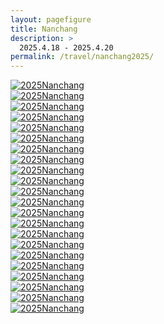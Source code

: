 ```yaml
---
layout: pagefigure
title: Nanchang
description: >
  2025.4.18 - 2025.4.20
permalink: /travel/nanchang2025/
---
```


<!-- 图片内容 -->
<div class="figure-grid">
<div class="figure-grid-sizer"></div>
<div class="figure-grid-item">
        <a href="https://hobbyfigure.rayleigh-lin.top/2025Nanchang/_RAY4750.webp" data-lightbox="roadtrip" class="image-link">
        <img class="lozad" 
             data-src="https://hobbyfigure.rayleigh-lin.top/2025NanchangC/_RAY4750.webp"
             alt="2025Nanchang"/>
        </a>
</div>
<div class="figure-grid-item">
        <a href="https://hobbyfigure.rayleigh-lin.top/2025Nanchang/_RAY4755.webp" data-lightbox="roadtrip" class="image-link">
        <img class="lozad" 
             data-src="https://hobbyfigure.rayleigh-lin.top/2025NanchangC/_RAY4755.webp"
             alt="2025Nanchang"/>
        </a>
</div>
<div class="figure-grid-item">
        <a href="https://hobbyfigure.rayleigh-lin.top/2025Nanchang/_RAY4774.webp" data-lightbox="roadtrip" class="image-link">
        <img class="lozad" 
             data-src="https://hobbyfigure.rayleigh-lin.top/2025NanchangC/_RAY4774.webp"
             alt="2025Nanchang"/>
        </a>
</div>
<div class="figure-grid-item">
        <a href="https://hobbyfigure.rayleigh-lin.top/2025Nanchang/_RAY4778.webp" data-lightbox="roadtrip" class="image-link">
        <img class="lozad" 
             data-src="https://hobbyfigure.rayleigh-lin.top/2025NanchangC/_RAY4778.webp"
             alt="2025Nanchang"/>
        </a>
</div>
<div class="figure-grid-item">
        <a href="https://hobbyfigure.rayleigh-lin.top/2025Nanchang/_RAY4783.webp" data-lightbox="roadtrip" class="image-link">
        <img class="lozad" 
             data-src="https://hobbyfigure.rayleigh-lin.top/2025NanchangC/_RAY4783.webp"
             alt="2025Nanchang"/>
        </a>
</div>
<div class="figure-grid-item">
        <a href="https://hobbyfigure.rayleigh-lin.top/2025Nanchang/_RAY4793.webp" data-lightbox="roadtrip" class="image-link">
        <img class="lozad" 
             data-src="https://hobbyfigure.rayleigh-lin.top/2025NanchangC/_RAY4793.webp"
             alt="2025Nanchang"/>
        </a>
</div>
<div class="figure-grid-item">
        <a href="https://hobbyfigure.rayleigh-lin.top/2025Nanchang/_RAY4797.webp" data-lightbox="roadtrip" class="image-link">
        <img class="lozad" 
             data-src="https://hobbyfigure.rayleigh-lin.top/2025NanchangC/_RAY4797.webp"
             alt="2025Nanchang"/>
        </a>
</div>
<div class="figure-grid-item">
        <a href="https://hobbyfigure.rayleigh-lin.top/2025Nanchang/_RAY4806.webp" data-lightbox="roadtrip" class="image-link">
        <img class="lozad" 
             data-src="https://hobbyfigure.rayleigh-lin.top/2025NanchangC/_RAY4806.webp"
             alt="2025Nanchang"/>
        </a>
</div>
<div class="figure-grid-item">
        <a href="https://hobbyfigure.rayleigh-lin.top/2025Nanchang/_RAY4821.webp" data-lightbox="roadtrip" class="image-link">
        <img class="lozad" 
             data-src="https://hobbyfigure.rayleigh-lin.top/2025NanchangC/_RAY4821.webp"
             alt="2025Nanchang"/>
        </a>
</div>
<div class="figure-grid-item">
        <a href="https://hobbyfigure.rayleigh-lin.top/2025Nanchang/_RAY4832.webp" data-lightbox="roadtrip" class="image-link">
        <img class="lozad" 
             data-src="https://hobbyfigure.rayleigh-lin.top/2025NanchangC/_RAY4832.webp"
             alt="2025Nanchang"/>
        </a>
</div>
<div class="figure-grid-item">
        <a href="https://hobbyfigure.rayleigh-lin.top/2025Nanchang/_RAY4837.webp" data-lightbox="roadtrip" class="image-link">
        <img class="lozad" 
             data-src="https://hobbyfigure.rayleigh-lin.top/2025NanchangC/_RAY4837.webp"
             alt="2025Nanchang"/>
        </a>
</div>
<div class="figure-grid-item">
        <a href="https://hobbyfigure.rayleigh-lin.top/2025Nanchang/_RAY4855.webp" data-lightbox="roadtrip" class="image-link">
        <img class="lozad" 
             data-src="https://hobbyfigure.rayleigh-lin.top/2025NanchangC/_RAY4855.webp"
             alt="2025Nanchang"/>
        </a>
</div>
<div class="figure-grid-item">
        <a href="https://hobbyfigure.rayleigh-lin.top/2025Nanchang/_RAY4857.webp" data-lightbox="roadtrip" class="image-link">
        <img class="lozad" 
             data-src="https://hobbyfigure.rayleigh-lin.top/2025NanchangC/_RAY4857.webp"
             alt="2025Nanchang"/>
        </a>
</div>
<div class="figure-grid-item">
        <a href="https://hobbyfigure.rayleigh-lin.top/2025Nanchang/_RAY4858.webp" data-lightbox="roadtrip" class="image-link">
        <img class="lozad" 
             data-src="https://hobbyfigure.rayleigh-lin.top/2025NanchangC/_RAY4858.webp"
             alt="2025Nanchang"/>
        </a>
</div>
<div class="figure-grid-item">
        <a href="https://hobbyfigure.rayleigh-lin.top/2025Nanchang/_RAY4888.webp" data-lightbox="roadtrip" class="image-link">
        <img class="lozad" 
             data-src="https://hobbyfigure.rayleigh-lin.top/2025NanchangC/_RAY4888.webp"
             alt="2025Nanchang"/>
        </a>
</div>
<div class="figure-grid-item">
        <a href="https://hobbyfigure.rayleigh-lin.top/2025Nanchang/_RAY4895.webp" data-lightbox="roadtrip" class="image-link">
        <img class="lozad" 
             data-src="https://hobbyfigure.rayleigh-lin.top/2025NanchangC/_RAY4895.webp"
             alt="2025Nanchang"/>
        </a>
</div>
<div class="figure-grid-item">
        <a href="https://hobbyfigure.rayleigh-lin.top/2025Nanchang/_RAY4905.webp" data-lightbox="roadtrip" class="image-link">
        <img class="lozad" 
             data-src="https://hobbyfigure.rayleigh-lin.top/2025NanchangC/_RAY4905.webp"
             alt="2025Nanchang"/>
        </a>
</div>
<div class="figure-grid-item">
        <a href="https://hobbyfigure.rayleigh-lin.top/2025Nanchang/_RAY4957.webp" data-lightbox="roadtrip" class="image-link">
        <img class="lozad" 
             data-src="https://hobbyfigure.rayleigh-lin.top/2025NanchangC/_RAY4957.webp"
             alt="2025Nanchang"/>
        </a>
</div>
<div class="figure-grid-item">
        <a href="https://hobbyfigure.rayleigh-lin.top/2025Nanchang/_RAY4959.webp" data-lightbox="roadtrip" class="image-link">
        <img class="lozad" 
             data-src="https://hobbyfigure.rayleigh-lin.top/2025NanchangC/_RAY4959.webp"
             alt="2025Nanchang"/>
        </a>
</div>
<div class="figure-grid-item">
        <a href="https://hobbyfigure.rayleigh-lin.top/2025Nanchang/_RAY4963.webp" data-lightbox="roadtrip" class="image-link">
        <img class="lozad" 
             data-src="https://hobbyfigure.rayleigh-lin.top/2025NanchangC/_RAY4963.webp"
             alt="2025Nanchang"/>
        </a>
</div>
<div class="figure-grid-item">
        <a href="https://hobbyfigure.rayleigh-lin.top/2025Nanchang/_RAY4971.webp" data-lightbox="roadtrip" class="image-link">
        <img class="lozad" 
             data-src="https://hobbyfigure.rayleigh-lin.top/2025NanchangC/_RAY4971.webp"
             alt="2025Nanchang"/>
        </a>
</div>
<div class="figure-grid-item">
        <a href="https://hobbyfigure.rayleigh-lin.top/2025Nanchang/_RAY4979.webp" data-lightbox="roadtrip" class="image-link">
        <img class="lozad" 
             data-src="https://hobbyfigure.rayleigh-lin.top/2025NanchangC/_RAY4979.webp"
             alt="2025Nanchang"/>
        </a>
</div>
</div>